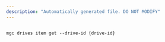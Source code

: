 ```yaml
---
description: "Automatically generated file. DO NOT MODIFY"
---
```


```cli

mgc drives item get --drive-id {drive-id}

```